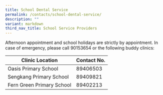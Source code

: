 ```yaml
---
title: School Dental Service
permalink: /contacts/school-dental-service/
description: ""
variant: markdown
third_nav_title: School Service Providers
---
```

Afternoon appointment and school holidays are strictly by appointment.
In case of emergency, please call 90153654 or the following buddy clinics:



| Clinic Location | Contact No. | 
| -------- | -------- | 
| Oasis Primary School   | 89406503    | 
|Sengkang  Primary School|89409821|
|Fern Green Primary School|89402213